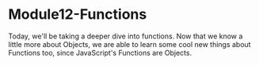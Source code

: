 # Module12-Functions
Today, we'll be taking a deeper dive into functions. Now that we know a little more about Objects, we are able to learn some
cool new things about Functions too, since JavaScript's Functions are Objects.